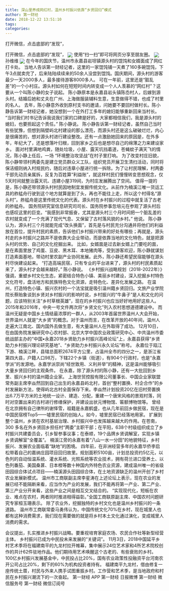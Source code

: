 ```yaml
---
title: 深山里养成网红村，温州乡村振兴依靠“乡贤回归”模式
author: 第一财经
date: 2018-12-22 13:51:10
tags: 
categories: 
---
```

打开微信，点击底部的“发现”，
<!-- more -->
打开微信，点击底部的“发现”，
<img align="center" border="0" src="https://imgcdn.yicai.com/uppics/images/2018/12/6392f86294d51eabfe416066cd87fab3.jpg" />
使用“扫一扫”即可将网页分享至朋友圈。
<img align="center" border="0" src="https://imgcdn.yicai.com/uppics/images/2018/12/7825f95d02d8197e845595cb32e0ec00.jpg" />
孙维维
<img align="center" border="0" src="https://imgcdn.yicai.com/uppics/images/2018/12/ecc7c729742dd42a279a4a90a70f00f4.jpg" />
在今年的国庆节，温州市永嘉县岩坦镇源头村的馄饨和女婿面成了网红打卡处。
当地人告诉第一财经记者，这里的一家馄饨铺一天煮了160多碗馄饨，下午3点就卖完了，后来陆陆续续来的50余人没尝到馄饨。国庆期间，源头村的游客最少一天2000多人，最多接待游客8000多人。
可在一年前，这里还是“脏乱差”的一个小村庄。源头村如何在短短时间内转变成一个人人羡慕的“网红村”？这要从一个叫陈小静的女子说起。
陈小静原本是永嘉县岩头镇陈岙村人，后嫁到源头村。结婚后她和丈夫在广州、上海做服装辅料生意，生意做得不错，也成了村里的名人。
去年，陈小静意外收到原村支书的邀请，问她要不要回村做村长。陈小静告诉第一财经记者，她没想到一个在外打工多年的媳妇能够重新回来当村长。
“当时我们村书记告诉我说我们家的口碑是好的，大家都相信我们，我是源头村的媳妇，也要担起这个责任。” 陈小静说。
陈小静告诉第一财经记者，虽然自己当时有些犹豫，但想到隔壁屿北村建设的那么漂亮，而源头村还是这么破破烂烂，内心是很痛苦的，想对源头村进行建设整改。还有一点激励她回来的原因是，在外多年，年纪大了，还是想落叶归根，回到家乡之后也是想尽自己的绵薄之力来建设家乡。
面对村里满地鸡粪，随处垃圾，小屋、露天坑挡着道，苍蝇蚊子满天飞的情况，陈小静上任后，一场 “环境整治攻坚战”在村子里打响。
为了改变村庄旧貌，陈小静带领村两委先是建立党员群众义工队，组织党员开展卫生清扫活动，同时将保洁细则纳入村规民约，随后对违章小屋进行统一拆除。为了让村民理解，村两委干部先动员亲属拆，反复为百姓算“利益账”，就这样村民们慢慢转变思想观念，仅5天时间就整治露天坑、违建小屋319间，为村庄发展腾出了空间。
值得一提的是，陈小静还带领源头村村民因地制宜发掘传统文化。从前作为楠溪江唯一货运工具的舴艋舟行驶到这个地方就算是到了头，再也不能往上走，所以这个村得名“源头村”。舴艋舟是这里传统文化的代表。源头村在乡村振兴的过程中就复活了古老的舴艋舟。
国务院研究室信息研究司司长、国务院参事忽培元在参观了源头村后也感叹这里的巨变。“我感到非常振奋，尤其是源头村三个月时间把一个脏乱差的农村就变成了一个充满了现代气息、又保留了古村落风貌的乡村。” 他说。
陈小静认为，源头村三个月就能完成“改头换面”，首先是与村民充分沟通并将他们的利益放在首位，提升村民的素质，告诉他们乡村振兴带来的好处有哪些；再就是，源头村走的乡村振兴之路并不是依靠大企业带动，而是依靠当地的文化特色，就是把源头村的优势、自己的文化挖掘出来。
比如，女婿面是过去新女婿上门要吃的面，是在素面里放了鸡蛋、豆皮、黑木耳、本地猪肉等，受到游客欢迎，陈小静就谋划打造素面基地，带动村里农副产业协同发展。此外，陈小静还希望民宿能够在源头村尽快建设起来。
“打造高端民宿，只有专业的平台进来了，源头村的村民素质起来了，源头村才会越来越好。” 陈小静说。
《乡村振兴战略规划（2018-2022年）》强调，重塑乡村文化生态，紧密结合特色小镇、美丽乡村建设，深入挖掘乡村特色文化符号，盘活地方和民族特色文化资源，走特色化、差异化发展之路。
在温州，打造特色小镇、振兴农村的一个法宝就是吸引温州籍乡贤回归。文旅产业学院院长蔡贻象谈到乡贤对乡村振兴的影响时说，乡村振兴的“牛鼻子”是人和文化的问题，应该特别关注“乡村草根英雄”，现在的乡村振兴也应当好好地用好这些人。
2015年和2016年，中央一号文件两次将“乡贤文化”列入农村思想道德建设中。
而温州无疑是中国乡土情结最浓厚的一群人，从2003年首届世界温州人大会开始，世界温州人就是“大乡贤”的概念。对于温州而言，在改革开放的40年间，温州人走遍大江南北、国内国外去做生意，有大量温州人在外取得了成功。
12月10日，在由国务院发展研究中心农村部、北京大学中国农业政策研究中心、中共温州市委统战部主办的“中国•永嘉2018乡贤助力乡村振兴高峰论坛”上，永嘉县获得“乡贤助力乡村振兴理论研究基地”、“乡贤助力乡村振兴永久论坛”称号。
永嘉位于瓯江下游、楠溪江畔，县辖总面积2674平方公里，占温州全市的四分之一，是浙江省第四大县，户籍人口98万，下辖22个乡镇（街道），有904个行政村，也是“永嘉学派”的发源地。永嘉学派崇尚“经世致用、义利并举”的精神，这是温州能够吸引大量乡贤回归的主观条件。
在永嘉，除了源头村的陈小静，还有一大批回到乡里、振兴乡村的温州籍企业家。
上海世贸控股有限公司董事长、中国企业家联盟常务副主席李焱然回到自己出生的永嘉县屿北村，首创“整村置换、村企合作”的乡村发展新方法，使得屿北古村全面保存下来。李焱然计划投资20亿在旧村旁置换出6.7万平方米的土地统一设计、建造、分配，重建一个唐宋风格的景观村落，同时对空置出来的古村进行修缮保护，并建设出状元博物馆、匾额博物馆等。
曾经在北京拥有自己律所的谢怿雪，祖籍是永嘉鹤盛，也从几年前回乡做民宿，现在是中国民宿榜Top5——墟里民宿的创始人。如今，墟里民宿已经落地用家。
扩展到整个温州，乡贤在农村基层治理、乡村振兴中也发挥越来越大的作用。在苍南，300 多名在外乡贤回乡担任村“两委”主职干部；在平阳，638个村级组织成立了乡村振兴共建委员会，引乡智参事议事；在泰顺，19个品牌乡贤调解室，实现乡镇乡贤调解室“全覆盖”。
楠溪江旁的永嘉有着“八山一水一分田”的地貌特征，乡村振兴、发展农业面临着“缺地”的困境。
四年前，在非洲经营多年的永嘉华侨李启松带着自己的嘉纳庄园项目回归故里。规划面积5100亩，计划总投资约5亿元，以色列的自动恒温系统、灌水系统、光照系统等农业技术，拥有荷兰进口营养土、以色列番茄、美国桑葚、日本橙等数十种国内外特色农业资源，建成温州唯一的省级田园综合体试点项目——楠溪源头田园综合体，在土地资源缺乏的温州开创了乡村农业发展新模式。
温州市工商联副主席李星涛在上述论坛上表示，现在农业的发展已经不能隔断来看，应当作为产业的发展，我们不能再将第一产业、第二产业、第三产业分开来看，这些产业之间是相互交叉结合的。
“实现现代化，短板在农业、难点在农村，两者同时推进相得益彰。”全国工商联原副主席、中国农村问题研究专家桓玉珊表示。
除了农业外，挖掘独特的乡村文化也是温州乡村振兴的一条道路。
温州市工商联常委马勇伟认为，中国传统文化70%在乡村，现在城里人也都有这种消费需求，我们现在需要做的就是将乡村本土文化通过演化，变成城里人消费的需求。
 
 
会议提出，扎实推进乡村振兴战略。要重视培育家庭农场、农民合作社等新型经营主体。
乡村振兴已成为中民投未来发展的“关键词”。
11月3日，2018中国延平乡村艺术季将在福建南平的九龙村拉开帷幕，集中展示24位艺术家和4所艺术院校创作的共计62件驻地作品。他们期待用艺术唤醒这个古老的、有些衰败的乡村。
100亿乡村振兴发展基金中，中民投占比20%，国有农业政策性投融资平台河南农开公司占比20%，剩下的60%为机构投资者持有。
福建南平九龙村，借由修复一座传统土厝，村民与外来人携手试图重振乡村。工作营和艺术季，是当地政府和村民在乡村振兴潮流下的一次奋起。
第一财经
APP
第一财经
日报微博
第一财经
微信服务号
第一财经
微信订阅号
